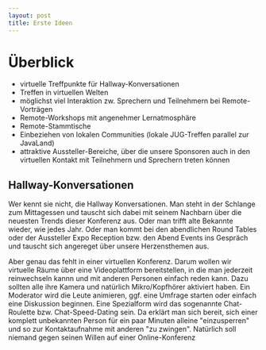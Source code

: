 ```yaml
---
layout: post
title: Erste Ideen
---
```


# Überblick

* virtuelle Treffpunkte für Hallway-Konversationen
* Treffen in virtuellen Welten
* möglichst viel Interaktion zw. Sprechern und Teilnehmern bei Remote-Vorträgen
* Remote-Workshops mit angenehmer Lernatmosphäre
* Remote-Stammtische
* Einbeziehen von lokalen Communities (lokale JUG-Treffen parallel zur JavaLand)
* attraktive Aussteller-Bereiche, über die unsere Sponsoren auch in den virtuellen Kontakt mit Teilnehmern und Sprechern treten können


## Hallway-Konversationen

Wer kennt sie nicht, die Hallway Konversationen. Man steht in der Schlange zum Mittagessen und tauscht sich dabei mit seinem Nachbarn über die neuesten Trends dieser Konferenz aus. Oder man trifft alte Bekannte wieder, wie jedes Jahr. Oder man kommt bei den abendlichen Round Tables oder der Aussteller Expo Reception bzw. den Abend Events ins Gespräch und tauscht sich angereget über unsere Herzensthemen aus.

Aber genau das fehlt in einer virtuellen Konferenz. Darum wollen wir virtuelle Räume über eine Videoplattform bereitstellen, in die man jederzeit reinwechseln kannn und mit anderen Personen einfach reden kann. Dazu sollten alle ihre Kamera und natürlich Mikro/Kopfhörer aktiviert haben. Ein Moderator wird die Leute animieren, ggf. eine Umfrage starten oder einfach eine Diskussion beginnen. Eine Spezialform wird das sogenannte Chat-Roulette bzw. Chat-Speed-Dating sein. Da erklärt man sich bereit, sich einer komplett unbekannten Person für ein paar Minuten alleine "einzusperren" und so zur Kontaktaufnahme mit anderen "zu zwingen". Natürlich soll niemand gegen seinen Willen auf einer Online-Konferenz
